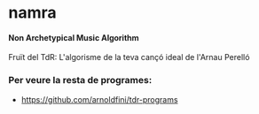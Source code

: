 # namra
#### Non Archetypical Music Algorithm

Fruït del TdR: L'algorisme de la teva cançó ideal de l'Arnau Perelló

### Per veure la resta de programes:
- https://github.com/arnoldfini/tdr-programs
